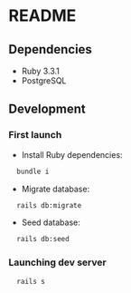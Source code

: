 # README
## Dependencies
- Ruby 3.3.1
- PostgreSQL

## Development
### First launch
- Install Ruby dependencies:
```sh
  bundle i
```

- Migrate database:
```sh
  rails db:migrate
```

- Seed database:
```sh
  rails db:seed
```

### Launching dev server
```sh
  rails s
```
